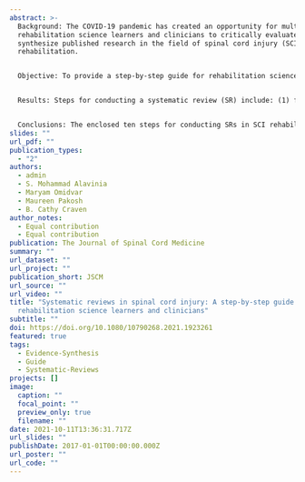 ```yaml
---
abstract: >-
  Background: The COVID-19 pandemic has created an opportunity for multiple
  rehabilitation science learners and clinicians to critically evaluate and
  synthesize published research in the field of spinal cord injury (SCI)
  rehabilitation.


  Objective: To provide a step-by-step guide for rehabilitation science learners and clinicians outlining how to conduct rigorous systematic reviews in the field of SCI.


  Results: Steps for conducting a systematic review (SR) include: (1) formation of the SR team consisting of interprofessional experts; (2) formulation of the research question(s) with patient/population/problem, Intervention, Comparison, and Outcome (PICO) specification; (3) determination of inclusion and exclusion criteria; (4) development of SR protocol and registration; (5) development of the search strategies (database-specific); (6) screening of titles and abstracts (level 1 screening), and full-texts (level 2 screening); (7) quality assessment of the included studies; (8) data extraction; (9) summary of findings and discussion; and, (10) dissemination of results.


  Conclusions: The enclosed ten steps for conducting SRs in SCI rehabilitation research have the potential to significantly improve the quality of evidence synthesis and the associated inferences. The importance of assembling a team with diverse expertise is emphasized to assure a quality product with the potential to influence practice and inform the content of clinical practice recommendations.
slides: ""
url_pdf: ""
publication_types:
  - "2"
authors:
  - admin
  - S. Mohammad Alavinia
  - Maryam Omidvar
  - Maureen Pakosh
  - B. Cathy Craven
author_notes:
  - Equal contribution
  - Equal contribution
publication: The Journal of Spinal Cord Medicine
summary: ""
url_dataset: ""
url_project: ""
publication_short: JSCM
url_source: ""
url_video: ""
title: "Systematic reviews in spinal cord injury: A step-by-step guide for
  rehabilitation science learners and clinicians"
subtitle: ""
doi: https://doi.org/10.1080/10790268.2021.1923261
featured: true
tags:
  - Evidence-Synthesis
  - Guide
  - Systematic-Reviews
projects: []
image:
  caption: ""
  focal_point: ""
  preview_only: true
  filename: ""
date: 2021-10-11T13:36:31.717Z
url_slides: ""
publishDate: 2017-01-01T00:00:00.000Z
url_poster: ""
url_code: ""
---
```


